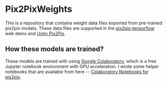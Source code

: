 # Pix2PixWeights

This is a repository that contains weight data files exported from pre-trained
pix2pix models. These data files are supported in the [pix2pix-tensorflow] web
demo and [Unity Pix2Pix].

[pix2pix-tensorflow]: https://github.com/affinelayer/pix2pix-tensorflow
[Unity Pix2Pix]: https://github.com/keijiro/Pix2Pix

## How these models are trained?

These models are trained with using [Google Colaboratory], which is a free
Jupyter notebook environment with GPU acceleration. I wrote some helper
notebooks that are available from here -- [Colaboratory Notebooks for pix2pix].

[Google Colaboratory]: https://colab.research.google.com
[Colaboratory Notebooks for pix2pix]: https://colab.research.google.com/drive/1qV5AgD0rKb_t6VUYiPPQ1z26ZZFsWqtt
